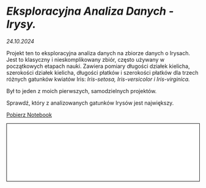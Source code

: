 # **_Eksploracyjna Analiza Danych - Irysy._**

 *24.10.2024*

Projekt ten to eksploracyjna analiza danych na zbiorze danych o Irysach. Jest to klasyczny i nieskomplikowany zbiór, często używany w początkowych etapach nauki. Zawiera pomiary długości działek kielicha, szerokości działek kielicha, długości płatków i szerokości płatków dla trzech różnych gatunków kwiatów Iris: *Iris-setosa, Iris-versicolor i Iris-virginica.*


Był to jeden z moich pierwszych, samodzielnych projektów.


Sprawdź, który z analizowanych gatunków Irysów jest największy.


<a href="EDA_irysy (6).ipynb" class="md-button md-button--primary">Pobierz Notebook</a>


<iframe
    id="content"
    src="irisy.html"
    width="100%"
    style="border:1px solid black;overflow:hidden;"
></iframe>
<script>
function resizeIframeToFitContent(iframe) {
    iframe.style.height = (iframe.contentWindow.document.documentElement.scrollHeight + 50) + "px";
    iframe.contentDocument.body.style["overflow"] = 'hidden';
}
window.addEventListener('load', function() {
    var iframe = document.getElementById('content');
    resizeIframeToFitContent(iframe);
});
window.addEventListener('resize', function() {
    var iframe = document.getElementById('content');
    resizeIframeToFitContent(iframe);
});
</script>